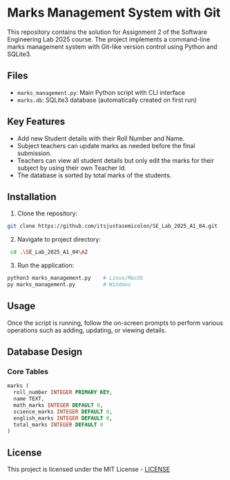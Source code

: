 # Marks Management System with Git

This repository contains the solution for Assignment 2 of the Software Engineering Lab 2025 course. The project implements a command-line marks management system with Git-like version control using Python and SQLite3.

## Files

- `marks_management.py`: Main Python script with CLI interface
- `marks.db`: SQLite3 database (automatically created on first run)

## Key Features

- Add new Student details with their Roll Number and Name.
- Subject teachers can update marks as needed before the final submission.
- Teachers can view all student details but only edit the marks for their subject by using their own Teacher Id.
- The database is sorted by total marks of the students.

## Installation

1. Clone the repository:
```bash
git clone https://github.com/itsjustasemicolon/SE_Lab_2025_A1_04.git
```

2. Navigate to project directory:
```bash
 cd .\SE_Lab_2025_A1_04\A2
```

3. Run the application:
```bash
python3 marks_management.py    # Linux/MacOS
py marks_management.py         # Windows
```

## Usage

Once the script is running, follow the on-screen prompts to perform various operations such as adding, updating, or viewing details.

## Database Design

### Core Tables
```sql
marks (
  roll_number INTEGER PRIMARY KEY,
  name TEXT,
  math_marks INTEGER DEFAULT 0,
  science_marks INTEGER DEFAULT 0,
  english_marks INTEGER DEFAULT 0,
  total_marks INTEGER DEFAULT 0
)
```

## License

This project is licensed under the MIT License - [LICENSE](https://github.com/RishikaSur/SE_Lab_2025_A1_03_Repo/blob/21845e92a85dd7f64ae99c5736f3d453a5768cd9/LICENSE)
